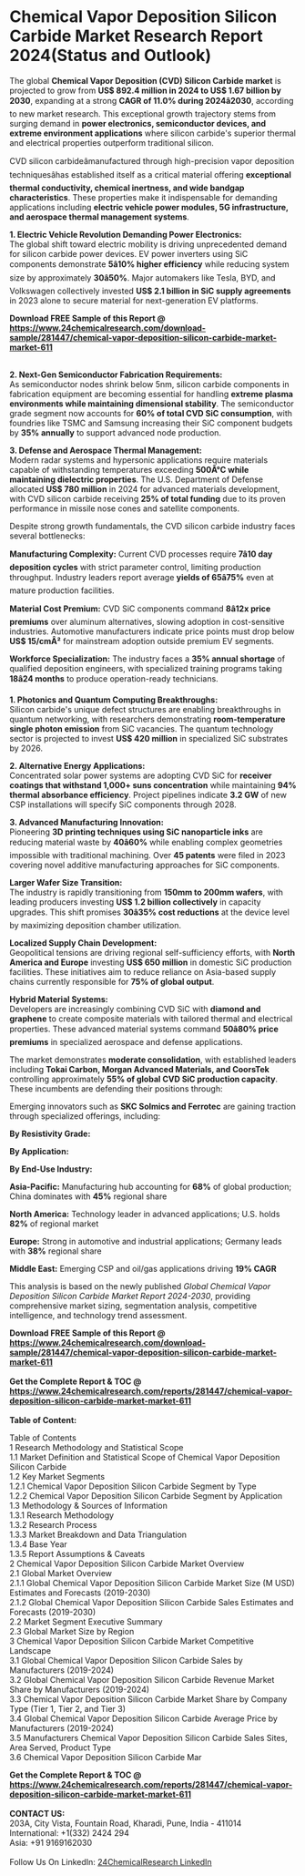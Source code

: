 <h1>Chemical Vapor Deposition Silicon Carbide Market Research Report 2024(Status and Outlook)</h1><p>The global <strong>Chemical Vapor Deposition (CVD) Silicon Carbide market</strong> is projected to grow from <strong>US$ 892.4 million in 2024 to US$ 1.67 billion by 2030</strong>, expanding at a strong <strong>CAGR of 11.0% during 2024â2030</strong>, according to new market research. This exceptional growth trajectory stems from surging demand in <strong>power electronics, semiconductor devices, and extreme environment applications</strong> where silicon carbide's superior thermal and electrical properties outperform traditional silicon.</p><p>CVD silicon carbideâmanufactured through high-precision vapor deposition techniquesâhas established itself as a critical material offering <strong>exceptional thermal conductivity, chemical inertness, and wide bandgap characteristics</strong>. These properties make it indispensable for demanding applications including <strong>electric vehicle power modules, 5G infrastructure, and aerospace thermal management systems</strong>.</p><p><strong>1. Electric Vehicle Revolution Demanding Power Electronics:</strong><br>
The global shift toward electric mobility is driving unprecedented demand for silicon carbide power devices. EV power inverters using SiC components demonstrate <strong>5â10% higher efficiency</strong> while reducing system size by approximately <strong>30â50%</strong>. Major automakers like Tesla, BYD, and Volkswagen collectively invested <strong>US$ 2.1 billion in SiC supply agreements</strong> in 2023 alone to secure material for next-generation EV platforms.</p><div><b>Download FREE Sample of this Report @ 
            <a href="https://www.24chemicalresearch.com/download-sample/281447/chemical-vapor-deposition-silicon-carbide-market-market-611">
            https://www.24chemicalresearch.com/download-sample/281447/chemical-vapor-deposition-silicon-carbide-market-market-611</a></b></div><br><p><strong>2. Next-Gen Semiconductor Fabrication Requirements:</strong><br>
As semiconductor nodes shrink below 5nm, silicon carbide components in fabrication equipment are becoming essential for handling <strong>extreme plasma environments while maintaining dimensional stability</strong>. The semiconductor grade segment now accounts for <strong>60% of total CVD SiC consumption</strong>, with foundries like TSMC and Samsung increasing their SiC component budgets by <strong>35% annually</strong> to support advanced node production.</p><p><strong>3. Defense and Aerospace Thermal Management:</strong><br>
Modern radar systems and hypersonic applications require materials capable of withstanding temperatures exceeding <strong>500Â°C while maintaining dielectric properties</strong>. The U.S. Department of Defense allocated <strong>US$ 780 million</strong> in 2024 for advanced materials development, with CVD silicon carbide receiving <strong>25% of total funding</strong> due to its proven performance in missile nose cones and satellite components.</p><p>Despite strong growth fundamentals, the CVD silicon carbide industry faces several bottlenecks:</p><p><strong>Manufacturing Complexity:</strong> Current CVD processes require <strong>7â10 day deposition cycles</strong> with strict parameter control, limiting production throughput. Industry leaders report average <strong>yields of 65â75%</strong> even at mature production facilities.</p><p><strong>Material Cost Premium:</strong> CVD SiC components command <strong>8â12x price premiums</strong> over aluminum alternatives, slowing adoption in cost-sensitive industries. Automotive manufacturers indicate price points must drop below <strong>US$ 15/cmÂ²</strong> for mainstream adoption outside premium EV segments.</p><p><strong>Workforce Specialization:</strong> The industry faces a <strong>35% annual shortage</strong> of qualified deposition engineers, with specialized training programs taking <strong>18â24 months</strong> to produce operation-ready technicians.</p><p><strong>1. Photonics and Quantum Computing Breakthroughs:</strong><br>
Silicon carbide's unique defect structures are enabling breakthroughs in quantum networking, with researchers demonstrating <strong>room-temperature single photon emission</strong> from SiC vacancies. The quantum technology sector is projected to invest <strong>US$ 420 million</strong> in specialized SiC substrates by 2026.</p><p><strong>2. Alternative Energy Applications:</strong><br>
Concentrated solar power systems are adopting CVD SiC for <strong>receiver coatings that withstand 1,000+ suns concentration</strong> while maintaining <strong>94% thermal absorbance efficiency</strong>. Project pipelines indicate <strong>3.2 GW</strong> of new CSP installations will specify SiC components through 2028.</p><p><strong>3. Advanced Manufacturing Innovation:</strong><br>
Pioneering <strong>3D printing techniques using SiC nanoparticle inks</strong> are reducing material waste by <strong>40â60%</strong> while enabling complex geometries impossible with traditional machining. Over <strong>45 patents</strong> were filed in 2023 covering novel additive manufacturing approaches for SiC components.</p><p><strong>Larger Wafer Size Transition:</strong><br>
	The industry is rapidly transitioning from <strong>150mm to 200mm wafers</strong>, with leading producers investing <strong>US$ 1.2 billion collectively</strong> in capacity upgrades. This shift promises <strong>30â35% cost reductions</strong> at the device level by maximizing deposition chamber utilization.</p><p><strong>Localized Supply Chain Development:</strong><br>
	Geopolitical tensions are driving regional self-sufficiency efforts, with <strong>North America and Europe</strong> investing <strong>US$ 650 million</strong> in domestic SiC production facilities. These initiatives aim to reduce reliance on Asia-based supply chains currently responsible for <strong>75% of global output</strong>.</p><p><strong>Hybrid Material Systems:</strong><br>
	Developers are increasingly combining CVD SiC with <strong>diamond and graphene</strong> to create composite materials with tailored thermal and electrical properties. These advanced material systems command <strong>50â80% price premiums</strong> in specialized aerospace and defense applications.</p><p>The market demonstrates <strong>moderate consolidation</strong>, with established leaders including <strong>Tokai Carbon, Morgan Advanced Materials, and CoorsTek</strong> controlling approximately <strong>55% of global CVD SiC production capacity</strong>. These incumbents are defending their positions through:</p><p>Emerging innovators such as <strong>SKC Solmics and Ferrotec</strong> are gaining traction through specialized offerings, including:</p><p><strong>By Resistivity Grade:</strong></p><p><strong>By Application:</strong></p><p><strong>By End-Use Industry:</strong></p><p><strong>Asia-Pacific:</strong> Manufacturing hub accounting for <strong>68%</strong> of global production; China dominates with <strong>45%</strong> regional share</p><p><strong>North America:</strong> Technology leader in advanced applications; U.S. holds <strong>82%</strong> of regional market</p><p><strong>Europe:</strong> Strong in automotive and industrial applications; Germany leads with <strong>38%</strong> regional share</p><p><strong>Middle East:</strong> Emerging CSP and oil/gas applications driving <strong>19% CAGR</strong></p><p>This analysis is based on the newly published <em>Global Chemical Vapor Deposition Silicon Carbide Market Report 2024-2030</em>, providing comprehensive market sizing, segmentation analysis, competitive intelligence, and technology trend assessment.</p><div><b>Download FREE Sample of this Report @ 
            <a href="https://www.24chemicalresearch.com/download-sample/281447/chemical-vapor-deposition-silicon-carbide-market-market-611">
            https://www.24chemicalresearch.com/download-sample/281447/chemical-vapor-deposition-silicon-carbide-market-market-611</a></b></div><br><div><b>Get the Complete Report & TOC @ 
            <a href="https://www.24chemicalresearch.com/reports/281447/chemical-vapor-deposition-silicon-carbide-market-market-611">
            https://www.24chemicalresearch.com/reports/281447/chemical-vapor-deposition-silicon-carbide-market-market-611</a></b></div><br>
            <b>Table of Content:</b><p>Table of Contents<br />
 1 Research Methodology and Statistical Scope<br />
 1.1 Market Definition and Statistical Scope of Chemical Vapor Deposition Silicon Carbide<br />
 1.2 Key Market Segments<br />
 1.2.1 Chemical Vapor Deposition Silicon Carbide Segment by Type<br />
 1.2.2 Chemical Vapor Deposition Silicon Carbide Segment by Application<br />
 1.3 Methodology & Sources of Information<br />
 1.3.1 Research Methodology<br />
 1.3.2 Research Process<br />
 1.3.3 Market Breakdown and Data Triangulation<br />
 1.3.4 Base Year<br />
 1.3.5 Report Assumptions & Caveats<br />
 2 Chemical Vapor Deposition Silicon Carbide Market Overview<br />
 2.1 Global Market Overview<br />
 2.1.1 Global Chemical Vapor Deposition Silicon Carbide Market Size (M USD) Estimates and Forecasts (2019-2030)<br />
 2.1.2 Global Chemical Vapor Deposition Silicon Carbide Sales Estimates and Forecasts (2019-2030)<br />
 2.2 Market Segment Executive Summary<br />
 2.3 Global Market Size by Region<br />
 3 Chemical Vapor Deposition Silicon Carbide Market Competitive Landscape<br />
 3.1 Global Chemical Vapor Deposition Silicon Carbide Sales by Manufacturers (2019-2024)<br />
 3.2 Global Chemical Vapor Deposition Silicon Carbide Revenue Market Share by Manufacturers (2019-2024)<br />
 3.3 Chemical Vapor Deposition Silicon Carbide Market Share by Company Type (Tier 1, Tier 2, and Tier 3)<br />
 3.4 Global Chemical Vapor Deposition Silicon Carbide Average Price by Manufacturers (2019-2024)<br />
 3.5 Manufacturers Chemical Vapor Deposition Silicon Carbide Sales Sites, Area Served, Product Type<br />
 3.6 Chemical Vapor Deposition Silicon Carbide Mar</p><div><b>Get the Complete Report & TOC @ 
            <a href="https://www.24chemicalresearch.com/reports/281447/chemical-vapor-deposition-silicon-carbide-market-market-611">
            https://www.24chemicalresearch.com/reports/281447/chemical-vapor-deposition-silicon-carbide-market-market-611</a></b></div><br><b>CONTACT US:</b><br>
            203A, City Vista, Fountain Road, Kharadi, Pune, India - 411014<br>
            International: +1(332) 2424 294<br>
            Asia: +91 9169162030 <br><br>
            Follow Us On LinkedIn: <a href="https://www.linkedin.com/company/24chemicalresearch/">24ChemicalResearch LinkedIn</a>